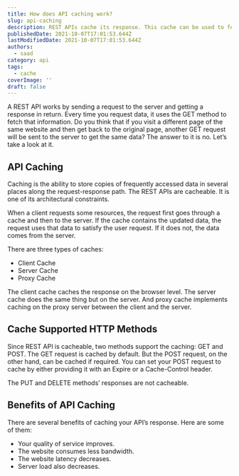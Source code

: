 ```yaml
---
title: How does API caching work?
slug: api-caching
description: REST APIs cache its response. This cache can be used to fetch the same response later. Let's take a look at it.
publishedDate: 2021-10-07T17:01:53.644Z
lastModifiedDate: 2021-10-07T17:01:53.644Z
authors:
  - saad
category: api
tags:
  - cache
coverImage: ''
draft: false
---
```


<Lead>
A REST API works by sending a request to the server and getting a response in return. Every time you request data, it uses the GET method to fetch that information. Do you think that if you visit a different page of the same website and then get back to the original page, another GET request will be sent to the server to get the same data? The answer to it is no. Let’s take a look at it.
<Lead>

## API Caching

Caching is the ability to store copies of frequently accessed data in several places along the request-response path. The REST APIs are cacheable. It is one of its architectural constraints.

When a client requests some resources, the request first goes through a cache and then to the server. If the cache contains the updated data, the request uses that data to satisfy the user request. If it does not, the data comes from the server.

There are three types of caches:

- Client Cache
- Server Cache
- Proxy Cache

The client cache caches the response on the browser level. The server cache does the same thing but on the server. And proxy cache implements caching on the proxy server between the client and the server.

## Cache Supported HTTP Methods

Since REST API is cacheable, two methods support the caching: GET and POST. The GET request is cached by default. But the POST request, on the other hand, can be cached if required. You can set your POST request to cache by either providing it with an Expire or a Cache-Control header.

The PUT and DELETE methods’ responses are not cacheable.

## Benefits of API Caching

There are several benefits of caching your API’s response. Here are some of them:

- Your quality of service improves.
- The website consumes less bandwidth.
- The website latency decreases.
- Server load also decreases.
